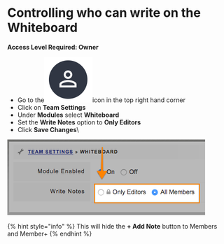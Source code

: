 # Controlling who can write on the Whiteboard

**Access Level Required: Owner**

* Go to the<img src="../../.gitbook/assets/User Icon" alt="" data-size="line">icon in the top right hand corner
* Click on **Team Settings**
* Under **Modules** select **Whiteboard**
* Set the **Write Notes** option to **Only Editors**
* Click **Save Changes**\


![](<../../.gitbook/assets/controlling who can write on the whiteboard.png>)

{% hint style="info" %}
This will hide the **+ Add Note** button to Members and Member+
{% endhint %}
